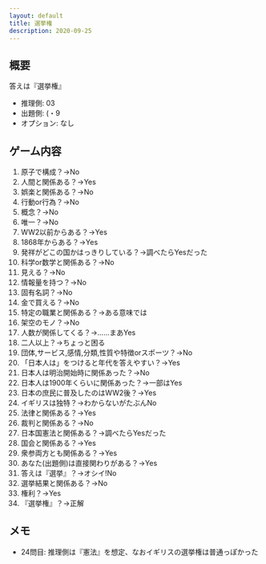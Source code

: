 ```yaml
---
layout: default
title: 選挙権
description: 2020-09-25
---
```


## 概要

答えは『選挙権』

- 推理側: 03
- 出題側: (・9
- オプション: なし

## ゲーム内容

1. 原子で構成？→No
2. 人間と関係ある？→Yes
3. 娯楽と関係ある？→No
4. 行動or行為？→No
5. 概念？→No
6. 唯一？→No
7. WW2以前からある？→Yes
8. 1868年からある？→Yes
9. 発祥がどこの国かはっきりしている？→調べたらYesだった
10. 科学or数学と関係ある？→No
11. 見える？→No
12. 情報量を持つ？→No
13. 固有名詞？→No
14. 金で買える？→No
15. 特定の職業と関係ある？→ある意味では
16. 架空のモノ？→No
17. 人数が関係してくる？→……まあYes
18. 二人以上？→ちょっと困る
19. 団体,サービス,感情,分類,性質や特徴orスポーツ？→No
20. 「日本人は」をつけると年代を答えやすい？→Yes
21. 日本人は明治開始時に関係あった？→No
22. 日本人は1900年くらいに関係あった？→一部はYes
23. 日本の庶民に普及したのはWW2後？→Yes
24. イギリスは独特？→わからないがたぶんNo
25. 法律と関係ある？→Yes
26. 裁判と関係ある？→No
27. 日本国憲法と関係ある？→調べたらYesだった
28. 国会と関係ある？→Yes
29. 衆参両方とも関係ある？→Yes
30. あなた(出題側)は直接関わりがある？→Yes
31. 答えは『選挙』？→オシイ!No
32. 選挙結果と関係ある？→No
33. 権利？→Yes
34. 『選挙権』？→正解

## メモ

- 24問目: 推理側は『憲法』を想定、なおイギリスの選挙権は普通っぽかった
